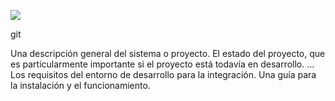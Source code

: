 <p align="left">
   <img src="https://img.shields.io/badge/STATUS-EN%20DESAROLLO-green">
   </p>git 


Una descripción general del sistema o proyecto.
El estado del proyecto, que es particularmente importante si el proyecto está todavía en desarrollo. ...
Los requisitos del entorno de desarrollo para la integración.
Una guía para la instalación y el funcionamiento.